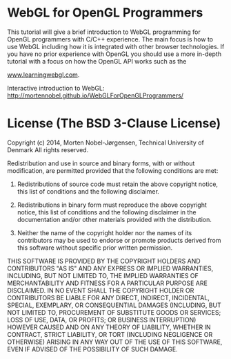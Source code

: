 WebGL for OpenGL Programmers
====================================

This tutorial will give a brief introduction to WebGL programming for OpenGL programmers with C/C++
experience. The main focus is how to use WebGL including how it is integrated with other browser
technologies. If you have no prior experience with OpenGL you should use a more in-depth tutorial
with a focus on how the OpenGL API works such as the

<a href="http://learningwebgl.com/blog/?page_id=1217">www.learningwebgl.com</a>.


Interactive introduction to WebGL:
http://mortennobel.github.io/WebGLForOpenGLProgrammers/

License (The BSD 3-Clause License)
==================================

Copyright (c) 2014, Morten Nobel-Jørgensen, Technical University of Denmark
All rights reserved.

Redistribution and use in source and binary forms, with or without modification, are permitted provided that the following conditions are met:

1. Redistributions of source code must retain the above copyright notice, this list of conditions and the following disclaimer.

2. Redistributions in binary form must reproduce the above copyright notice, this list of conditions and the following disclaimer in the documentation and/or other materials provided with the distribution.

3. Neither the name of the copyright holder nor the names of its contributors may be used to endorse or promote products derived from this software without specific prior written permission.

THIS SOFTWARE IS PROVIDED BY THE COPYRIGHT HOLDERS AND CONTRIBUTORS "AS IS" AND ANY EXPRESS OR IMPLIED WARRANTIES, INCLUDING, BUT NOT LIMITED TO, THE IMPLIED WARRANTIES OF MERCHANTABILITY AND FITNESS FOR A PARTICULAR PURPOSE ARE DISCLAIMED. IN NO EVENT SHALL THE COPYRIGHT HOLDER OR CONTRIBUTORS BE LIABLE FOR ANY DIRECT, INDIRECT, INCIDENTAL, SPECIAL, EXEMPLARY, OR CONSEQUENTIAL DAMAGES (INCLUDING, BUT NOT LIMITED TO, PROCUREMENT OF SUBSTITUTE GOODS OR SERVICES; LOSS OF USE, DATA, OR PROFITS; OR BUSINESS INTERRUPTION) HOWEVER CAUSED AND ON ANY THEORY OF LIABILITY, WHETHER IN CONTRACT, STRICT LIABILITY, OR TORT (INCLUDING NEGLIGENCE OR OTHERWISE) ARISING IN ANY WAY OUT OF THE USE OF THIS SOFTWARE, EVEN IF ADVISED OF THE POSSIBILITY OF SUCH DAMAGE.
